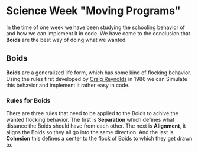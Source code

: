 # Science Week "Moving Programs"

In the time of one week we have been studying the schooling behavior of and how we can implement it in code. We have come to the conclusion that **Boids** are the best way of doing what we wanted.

## Boids

**Boids** are a generalized life form, which has some kind of flocking behavior. Using the rules first developed by [Craig Reynolds](<https://en.wikipedia.org/wiki/Craig_Reynolds_(computer_graphics)>) in 1986 we can Simulate this behavior and implement it rather easy in code.

### Rules for Boids

There are three rules that need to be applied to the Boids to achive the wanted flocking behavior.
The first is **Separation** which defines what distance the Boids should have from each other.
The next is **Alignment**, it aligns the Boids so they all go into the same direction.
And the last is **Cohesion** this defines a center to the flock of Boids to which they get drawn to.
